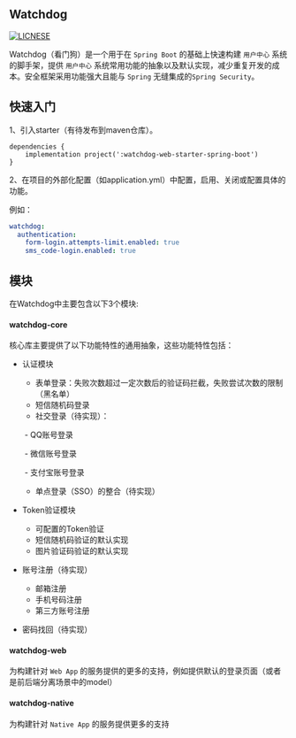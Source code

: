 ## Watchdog

 [![LICNESE](https://img.shields.io/badge/license-Apache--2.0-brightgreen.svg)](<https://github.com/leatomic/watchdog/blob/master/LICENSE.txt>)

Watchdog（看门狗）是一个用于在 `Spring Boot` 的基础上快速构建 `用户中心` 系统的脚手架，提供 `用户中心` 系统常用功能的抽象以及默认实现，减少重复开发的成本。安全框架采用功能强大且能与 `Spring` 无缝集成的`Spring Security`。



## 快速入门

1、引入starter（有待发布到maven仓库）。

```
dependencies {
    implementation project(':watchdog-web-starter-spring-boot')
}
```

2、在项目的外部化配置（如application.yml）中配置，启用、关闭或配置具体的功能。

例如：

```yml
watchdog:
  authentication:
    form-login.attempts-limit.enabled: true
    sms_code-login.enabled: true
```

## 模块

在Watchdog中主要包含以下3个模块:



#### watchdog-core

核心库主要提供了以下功能特性的通用抽象，这些功能特性包括：

- 认证模块

  - 表单登录：失败次数超过一定次数后的验证码拦截，失败尝试次数的限制（黑名单）
  - 短信随机码登录
  - 社交登录（待实现）：

  ​		- QQ账号登录

  ​		- 微信账号登录

  ​		- 支付宝账号登录

    - 单点登录（SSO）的整合（待实现）

- Token验证模块
  - 可配置的Token验证
  - 短信随机码验证的默认实现
  - 图片验证码验证的默认实现

- 账号注册（待实现）
  - 邮箱注册
  - 手机号码注册
  - 第三方账号注册

- 密码找回（待实现）



#### watchdog-web

为构建针对 `Web App` 的服务提供的更多的支持，例如提供默认的登录页面（或者是前后端分离场景中的model）



#### watchdog-native

为构建针对 `Native App` 的服务提供更多的支持

